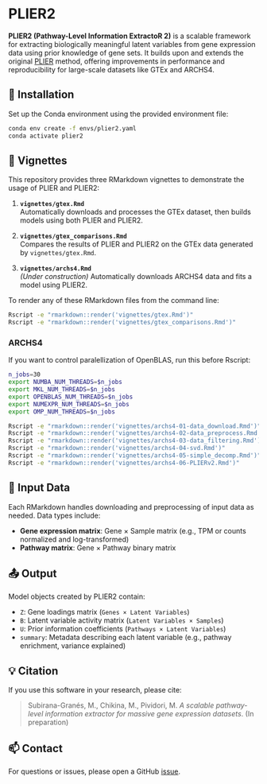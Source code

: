 # PLIER2

**PLIER2 (Pathway-Level Information ExtractoR 2)** is a scalable framework for extracting biologically meaningful latent variables from gene expression data using prior knowledge of gene sets. It builds upon and extends the original [PLIER](https://github.com/wgmao/PLIER) method, offering improvements in performance and reproducibility for large-scale datasets like GTEx and ARCHS4.

## 🔧 Installation

Set up the Conda environment using the provided environment file:

```bash
conda env create -f envs/plier2.yaml
conda activate plier2
```

## 📘 Vignettes

This repository provides three RMarkdown vignettes to demonstrate the usage of PLIER and PLIER2:

1. **`vignettes/gtex.Rmd`**  
   Automatically downloads and processes the GTEx dataset, then builds models using both PLIER and PLIER2.

2. **`vignettes/gtex_comparisons.Rmd`**  
   Compares the results of PLIER and PLIER2 on the GTEx data generated by `vignettes/gtex.Rmd`.

3. **`vignettes/archs4.Rmd`**  
   *(Under construction)* Automatically downloads ARCHS4 data and fits a model using PLIER2.

To render any of these RMarkdown files from the command line:

```bash
Rscript -e "rmarkdown::render('vignettes/gtex.Rmd')"
Rscript -e "rmarkdown::render('vignettes/gtex_comparisons.Rmd')"
```

### ARCHS4

If you want to control paralellization of OpenBLAS, run this before Rscript:

```bash
n_jobs=30
export NUMBA_NUM_THREADS=$n_jobs
export MKL_NUM_THREADS=$n_jobs
export OPENBLAS_NUM_THREADS=$n_jobs
export NUMEXPR_NUM_THREADS=$n_jobs
export OMP_NUM_THREADS=$n_jobs
```

```bash
Rscript -e "rmarkdown::render('vignettes/archs4-01-data_download.Rmd')"
Rscript -e "rmarkdown::render('vignettes/archs4-02-data_preprocess.Rmd')"
Rscript -e "rmarkdown::render('vignettes/archs4-03-data_filtering.Rmd')"
Rscript -e "rmarkdown::render('vignettes/archs4-04-svd.Rmd')"
Rscript -e "rmarkdown::render('vignettes/archs4-05-simple_decomp.Rmd')"
Rscript -e "rmarkdown::render('vignettes/archs4-06-PLIERv2.Rmd')"
```

## 📂 Input Data

Each RMarkdown handles downloading and preprocessing of input data as needed. Data types include:

- **Gene expression matrix**: Gene × Sample matrix (e.g., TPM or counts normalized and log-transformed)
- **Pathway matrix**: Gene × Pathway binary matrix

## 📤 Output

Model objects created by PLIER2 contain:

- `Z`: Gene loadings matrix (`Genes × Latent Variables`)
- `B`: Latent variable activity matrix (`Latent Variables × Samples`)
- `U`: Prior information coefficients (`Pathways × Latent Variables`)
- `summary`: Metadata describing each latent variable (e.g., pathway enrichment, variance explained)

## 💡 Citation

If you use this software in your research, please cite:

> Subirana-Granés, M., Chikina, M., Pividori, M. *A scalable pathway-level information extractor for massive gene expression datasets*. (In preparation)

## 📫 Contact

For questions or issues, please open a GitHub [issue](https://github.com/your-username/PLIER2/issues).

